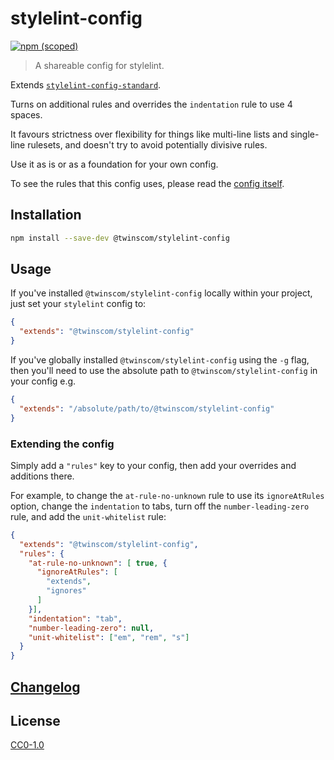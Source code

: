 # stylelint-config

[![npm (scoped)](https://img.shields.io/npm/v/@twinscom/stylelint-config.svg?style=flat-square)](https://www.npmjs.com/package/@twinscom/stylelint-config)

> A shareable config for stylelint.

Extends [`stylelint-config-standard`](https://github.com/stylelint/stylelint-config-standard).

Turns on additional rules and overrides the `indentation` rule to use 4 spaces.

It favours strictness over flexibility for things like multi-line lists and single-line rulesets, and doesn't try to avoid potentially divisive rules.

Use it as is or as a foundation for your own config.

To see the rules that this config uses, please read the [config itself](./index.json).

## Installation

```sh
npm install --save-dev @twinscom/stylelint-config
```

## Usage

If you've installed `@twinscom/stylelint-config` locally within your project, just set your `stylelint` config to:

```json
{
  "extends": "@twinscom/stylelint-config"
}
```

If you've globally installed `@twinscom/stylelint-config` using the `-g` flag, then you'll need to use the absolute path to `@twinscom/stylelint-config` in your config e.g.

```json
{
  "extends": "/absolute/path/to/@twinscom/stylelint-config"
}
```

### Extending the config

Simply add a `"rules"` key to your config, then add your overrides and additions there.

For example, to change the `at-rule-no-unknown` rule to use its `ignoreAtRules` option, change the `indentation` to tabs, turn off the `number-leading-zero` rule, and add the `unit-whitelist` rule:

```json
{
  "extends": "@twinscom/stylelint-config",
  "rules": {
    "at-rule-no-unknown": [ true, {
      "ignoreAtRules": [
        "extends",
        "ignores"
      ]
    }],
    "indentation": "tab",
    "number-leading-zero": null,
    "unit-whitelist": ["em", "rem", "s"]
  }
}
```

## [Changelog](https://github.com/twinscom/stylelint-config/releases)

## License

[CC0-1.0](LICENSE)
